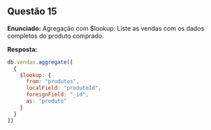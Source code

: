 ## Questão 15

**Enunciado:**
Agregação com $lookup: Liste as vendas com os dados completos do produto comprado.

**Resposta:**
```js
db.vendas.aggregate([
  {
    $lookup: {
      from: "produtos",
      localField: "produtoId",
      foreignField: "_id",
      as: "produto"
    }
  }
])
```

